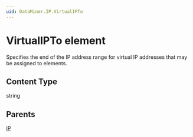```yaml
---
uid: DataMiner.IP.VirtualIPTo
---
```


# VirtualIPTo element

Specifies the end of the IP address range for virtual IP addresses that may be assigned to elements.

## Content Type

string

## Parents

[IP](xref:DataMiner.IP)
